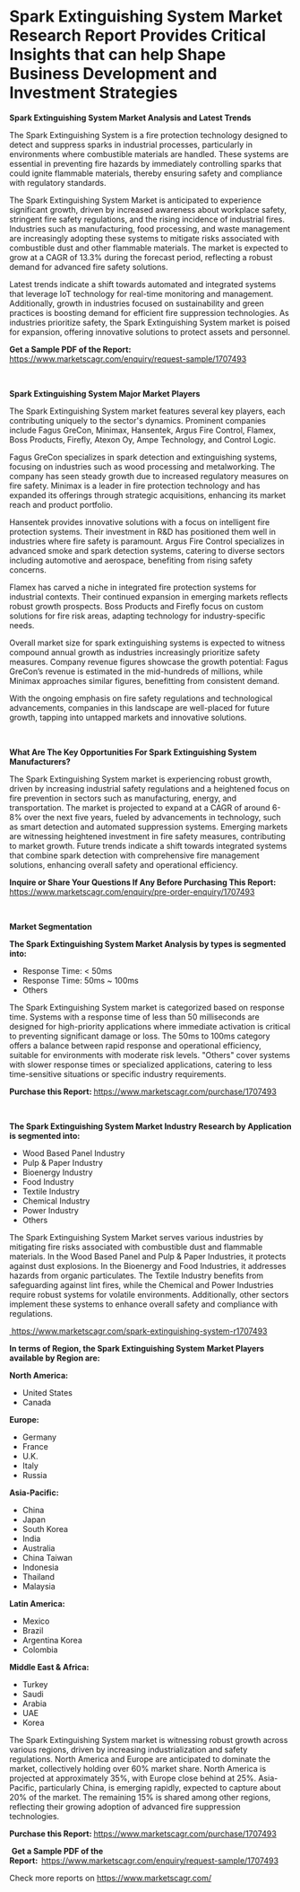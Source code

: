 <p><h1>Spark Extinguishing System Market Research Report Provides Critical Insights that can help Shape Business Development and Investment Strategies</h1></p><p><strong>Spark Extinguishing System Market Analysis and Latest Trends</strong></p>
<p><p>The Spark Extinguishing System is a fire protection technology designed to detect and suppress sparks in industrial processes, particularly in environments where combustible materials are handled. These systems are essential in preventing fire hazards by immediately controlling sparks that could ignite flammable materials, thereby ensuring safety and compliance with regulatory standards.</p><p>The Spark Extinguishing System Market is anticipated to experience significant growth, driven by increased awareness about workplace safety, stringent fire safety regulations, and the rising incidence of industrial fires. Industries such as manufacturing, food processing, and waste management are increasingly adopting these systems to mitigate risks associated with combustible dust and other flammable materials. The market is expected to grow at a CAGR of 13.3% during the forecast period, reflecting a robust demand for advanced fire safety solutions.</p><p>Latest trends indicate a shift towards automated and integrated systems that leverage IoT technology for real-time monitoring and management. Additionally, growth in industries focused on sustainability and green practices is boosting demand for efficient fire suppression technologies. As industries prioritize safety, the Spark Extinguishing System market is poised for expansion, offering innovative solutions to protect assets and personnel.</p></p>
<p><strong>Get a Sample PDF of the Report:&nbsp;</strong> <a href="https://www.marketscagr.com/enquiry/request-sample/1707493?utm_campaign=2529&utm_medium=2&utm_source=Github&utm_content=ia&utm_term=25032025&utm_id=spark-extinguishing-system">https://www.marketscagr.com/enquiry/request-sample/1707493</a></p>
<p>&nbsp;</p>
<p><strong>Spark Extinguishing System Major Market Players</strong></p>
<p><p>The Spark Extinguishing System market features several key players, each contributing uniquely to the sector's dynamics. Prominent companies include Fagus GreCon, Minimax, Hansentek, Argus Fire Control, Flamex, Boss Products, Firefly, Atexon Oy, Ampe Technology, and Control Logic.</p><p>Fagus GreCon specializes in spark detection and extinguishing systems, focusing on industries such as wood processing and metalworking. The company has seen steady growth due to increased regulatory measures on fire safety. Minimax is a leader in fire protection technology and has expanded its offerings through strategic acquisitions, enhancing its market reach and product portfolio.</p><p>Hansentek provides innovative solutions with a focus on intelligent fire protection systems. Their investment in R&D has positioned them well in industries where fire safety is paramount. Argus Fire Control specializes in advanced smoke and spark detection systems, catering to diverse sectors including automotive and aerospace, benefiting from rising safety concerns.</p><p>Flamex has carved a niche in integrated fire protection systems for industrial contexts. Their continued expansion in emerging markets reflects robust growth prospects. Boss Products and Firefly focus on custom solutions for fire risk areas, adapting technology for industry-specific needs. </p><p>Overall market size for spark extinguishing systems is expected to witness compound annual growth as industries increasingly prioritize safety measures. Company revenue figures showcase the growth potential: Fagus GreCon’s revenue is estimated in the mid-hundreds of millions, while Minimax approaches similar figures, benefitting from consistent demand.</p><p>With the ongoing emphasis on fire safety regulations and technological advancements, companies in this landscape are well-placed for future growth, tapping into untapped markets and innovative solutions.</p></p>
<p>&nbsp;</p>
<p><strong>What Are The Key Opportunities For Spark Extinguishing System Manufacturers?</strong></p>
<p><p>The Spark Extinguishing System market is experiencing robust growth, driven by increasing industrial safety regulations and a heightened focus on fire prevention in sectors such as manufacturing, energy, and transportation. The market is projected to expand at a CAGR of around 6-8% over the next five years, fueled by advancements in technology, such as smart detection and automated suppression systems. Emerging markets are witnessing heightened investment in fire safety measures, contributing to market growth. Future trends indicate a shift towards integrated systems that combine spark detection with comprehensive fire management solutions, enhancing overall safety and operational efficiency.</p></p>
<p><strong>Inquire or Share Your Questions If Any Before Purchasing This Report:</strong> <a href="https://www.marketscagr.com/enquiry/pre-order-enquiry/1707493?utm_campaign=2529&utm_medium=2&utm_source=Github&utm_content=ia&utm_term=25032025&utm_id=spark-extinguishing-system">https://www.marketscagr.com/enquiry/pre-order-enquiry/1707493</a></p>
<p>&nbsp;</p>
<p><strong>Market Segmentation</strong></p>
<p><strong>The Spark Extinguishing System Market Analysis by types is segmented into:</strong></p>
<p><ul><li>Response Time: < 50ms</li><li>Response Time: 50ms ~ 100ms</li><li>Others</li></ul></p>
<p><p>The Spark Extinguishing System market is categorized based on response time. Systems with a response time of less than 50 milliseconds are designed for high-priority applications where immediate activation is critical to preventing significant damage or loss. The 50ms to 100ms category offers a balance between rapid response and operational efficiency, suitable for environments with moderate risk levels. "Others" cover systems with slower response times or specialized applications, catering to less time-sensitive situations or specific industry requirements.</p></p>
<p><strong>Purchase this Report:&nbsp;</strong><a href="https://www.marketscagr.com/purchase/1707493?utm_campaign=2529&utm_medium=2&utm_source=Github&utm_content=ia&utm_term=25032025&utm_id=spark-extinguishing-system">https://www.marketscagr.com/purchase/1707493</a></p>
<p>&nbsp;</p>
<p><strong>The Spark Extinguishing System Market Industry Research by Application is segmented into:</strong></p>
<p><ul><li>Wood Based Panel Industry</li><li>Pulp & Paper Industry</li><li>Bioenergy Industry</li><li>Food Industry</li><li>Textile Industry</li><li>Chemical Industry</li><li>Power Industry</li><li>Others</li></ul></p>
<p><p>The Spark Extinguishing System Market serves various industries by mitigating fire risks associated with combustible dust and flammable materials. In the Wood Based Panel and Pulp & Paper Industries, it protects against dust explosions. In the Bioenergy and Food Industries, it addresses hazards from organic particulates. The Textile Industry benefits from safeguarding against lint fires, while the Chemical and Power Industries require robust systems for volatile environments. Additionally, other sectors implement these systems to enhance overall safety and compliance with regulations.</p></p>
<p><a href="https://www.marketscagr.com/spark-extinguishing-system-r1707493?utm_campaign=2529&utm_medium=2&utm_source=Github&utm_content=ia&utm_term=25032025&utm_id=spark-extinguishing-system">&nbsp;https://www.marketscagr.com/spark-extinguishing-system-r1707493</a></p>
<p><strong>In terms of Region, the Spark Extinguishing System Market Players available by Region are:</strong></p>
<p>
    <p> <strong> North America: </strong>
        <ul>
            <li>United States</li>
            <li>Canada</li>
        </ul>
        </p> 
    <p> <strong> Europe: </strong>
        <ul>
            <li>Germany</li>
            <li>France</li>
            <li>U.K.</li>
            <li>Italy</li>
            <li>Russia</li>
        </ul>
        </p> 
    <p> <strong> Asia-Pacific: </strong>
        <ul>
            <li>China</li>
            <li>Japan</li>
            <li>South Korea</li>
            <li>India</li>
            <li>Australia</li>
            <li>China Taiwan</li>
            <li>Indonesia</li>
            <li>Thailand</li>
            <li>Malaysia</li>
        </ul>
        </p> 
    <p> <strong> Latin America: </strong>
        <ul>
            <li>Mexico</li>
            <li>Brazil</li>
            <li>Argentina Korea</li>
            <li>Colombia</li>
        </ul>
        </p> 
    <p> <strong> Middle East & Africa: </strong>
        <ul>
            <li>Turkey</li>
            <li>Saudi</li>
            <li>Arabia</li>
            <li>UAE</li>
            <li>Korea</li>
        </ul>
    </p>
    </p>
<p><p>The Spark Extinguishing System market is witnessing robust growth across various regions, driven by increasing industrialization and safety regulations. North America and Europe are anticipated to dominate the market, collectively holding over 60% market share. North America is projected at approximately 35%, with Europe close behind at 25%. Asia-Pacific, particularly China, is emerging rapidly, expected to capture about 20% of the market. The remaining 15% is shared among other regions, reflecting their growing adoption of advanced fire suppression technologies.</p></p>
<p><strong>Purchase this Report: </strong><a href="https://www.marketscagr.com/purchase/1707493?utm_campaign=2529&utm_medium=2&utm_source=Github&utm_content=ia&utm_term=25032025&utm_id=spark-extinguishing-system">https://www.marketscagr.com/purchase/1707493</a></p>
<p>&nbsp;<strong>Get a Sample PDF of the Report:&nbsp;&nbsp;</strong><a href="https://www.marketscagr.com/enquiry/request-sample/1707493?utm_campaign=2529&utm_medium=2&utm_source=Github&utm_content=ia&utm_term=25032025&utm_id=spark-extinguishing-system">https://www.marketscagr.com/enquiry/request-sample/1707493</a></p>
<p><strong></strong></p>
<p>Check more reports on <a href="https://www.marketscagr.com/?utm_campaign=2529&utm_medium=2&utm_source=Github&utm_content=ia&utm_term=25032025&utm_id=spark-extinguishing-system">https://www.marketscagr.com/</a></p>
